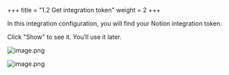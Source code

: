 +++
title = "1.2 Get integration token"
weight = 2
+++


In this integration configuration, you will find your Notion integration token.


Click "Show" to see it. You’ll use it later.


![image.png](/images/002-ii-level-1-notion-to-md/001-1-setup-notion-integration/5-515206-image.png)


![image.png](/images/002-ii-level-1-notion-to-md/001-1-setup-notion-integration/5-240716-image.png)


